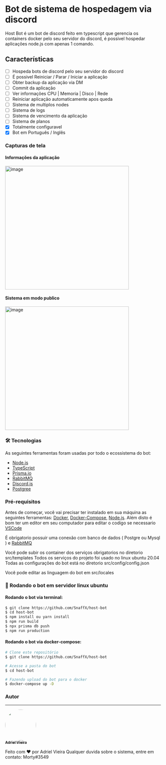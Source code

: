 # Bot de sistema de hospedagem via discord

Host Bot é um bot de discord feito em typescript que gerencia os containers docker pelo seu servidor do discord, é possivel hospedar aplicações node.js com apenas 1 comando.

## Características

- [ ] Hospeda bots de discord pelo seu servidor do discord
- [ ] É possivel Reiniciar / Parar / Iniciar a aplicação
- [ ] Obter backup da aplicação via DM
- [ ] Commit da aplicação
- [ ] Ver informações CPU | Memoria | Disco | Rede
- [ ] Reiniciar aplicação automaticamente apos queda
- [ ] Sistema de multiplos nodes
- [ ] Sistema de logs
- [ ] Sistema de vencimento da aplicação
- [ ] Sistema de planos
- [x] Totalmente configuravel
- [x] Bot em Português / Inglês

### Capturas de tela

#### Informações da aplicação

<img width="400" alt="image" src="https://media.discordapp.net/attachments/996221556499955732/998263736311750766/2.PNG">

#### Sistema em modo publico

<img width="400" alt="image" src="https://github.com/SnaffX/host-bot/blob/master/screenshots/2.png">

### 🛠 Tecnologias

As seguintes ferramentas foram usadas por todo o ecossistema do bot:

- [Node.js](https://nodejs.org/en/)
- [TypeScript](https://www.typescriptlang.org/)
- [Prisma.io](https://www.prisma.io/)
- [RabbitMQ](https://www.rabbitmq.com/)
- [Discord.js](https://discord.js.org)
- [Postgree](https://www.postgresql.org)

### Pré-requisitos

Antes de começar, você vai precisar ter instalado em sua máquina as seguintes ferramentas:
[Docker](https://www.docker.com), [Docker-Compose](https://docs.docker.com/compose/), [Node.js](https://nodejs.org/en/).
Além disto é bom ter um editor em seu computador para editar o codigo se necessario [VSCode](https://code.visualstudio.com/)

É obrigatorio possuir uma conexão com banco de dados ( Postgre ou Mysql ) e [RabbitMQ](https://www.rabbitmq.com/)

Você pode subir os container dos serviços obrigatorios no diretorio src/templates
Todos os serviços do projeto foi usado no linux ubuntu 20.04
Todas as configurações do bot está no diretorio src/config/config.json

Você pode editar as linguagem do bot em src/locales

### 🎲 Rodando o bot em servidor linux ubuntu

#### Rodando o bot via terminal:

```bash
$ git clone https://github.com/SnaffX/host-bot
$ cd host-bot
$ npm install ou yarn install
$ npm run build
$ npx prisma db push
$ npm run production
```

#### Rodando o bot via docker-compose:

```bash
# Clone este repositório
$ git clone https://github.com/SnaffX/host-bot

# Acesse a pasta do bot
$ cd host-bot

# Fazendo upload do bot para o docker
$ docker-compose up -D
```

### Autor

---

<a href="https://github.com/SnaffX">
 <img style="border-radius: 50%;" src="https://images-ext-1.discordapp.net/external/wq557Lu1bEkS7ixVr-mN0fcqEFq1-rmIf4pFtkAH4Bs/%3Fsize%3D2048/https/cdn.discordapp.com/avatars/665200472596152341/2a2e4a2bedd8e136a8750298d158eee4.png" width="100px;" alt=""/>
 <br />
 <sub><b>Adriel Vieira</b></sub></a>

Feito com ❤️ por Adriel Vieira
Qualquer duvida sobre o sistema, entre em contato: Morty#3549
